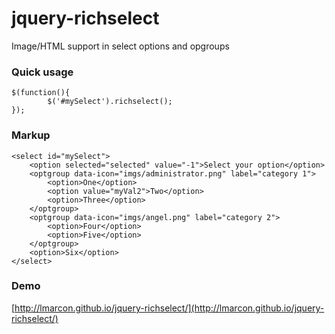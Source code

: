 jquery-richselect
=================

Image/HTML support in select options and opgroups

### Quick usage

    $(function(){
    		$('#mySelect').richselect();
    });

### Markup

    <select id="mySelect">
    	<option selected="selected" value="-1">Select your option</option>
    	<optgroup data-icon="imgs/administrator.png" label="category 1">
    		<option>One</option>
    		<option value="myVal2">Two</option>
    		<option>Three</option>
    	</optgroup>
    	<optgroup data-icon="imgs/angel.png" label="category 2">
    		<option>Four</option>
    		<option>Five</option>
    	</optgroup>
    	<option>Six</option>
    </select>

### Demo

[http://lmarcon.github.io/jquery-richselect/](http://lmarcon.github.io/jquery-richselect/)
